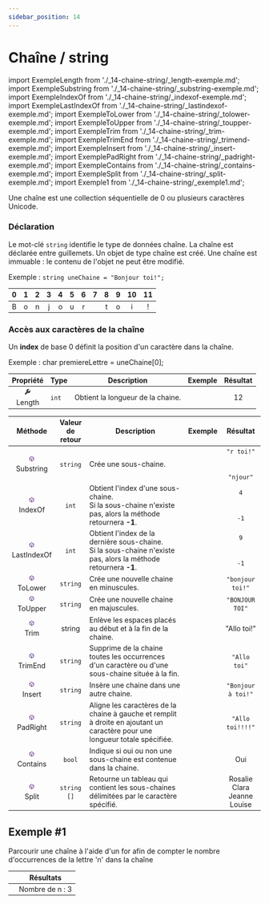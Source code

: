 ```yaml
---
sidebar_position: 14
---
```


# Chaîne / string

import ExempleLength from './_14-chaine-string/_length-exemple.md';
import ExempleSubstring from './_14-chaine-string/_substring-exemple.md';
import ExempleIndexOf from './_14-chaine-string/_indexof-exemple.md';
import ExempleLastIndexOf from './_14-chaine-string/_lastindexof-exemple.md';
import ExempleToLower from './_14-chaine-string/_tolower-exemple.md';
import ExempleToUpper from './_14-chaine-string/_toupper-exemple.md';
import ExempleTrim from './_14-chaine-string/_trim-exemple.md';
import ExempleTrimEnd from './_14-chaine-string/_trimend-exemple.md';
import ExempleInsert from './_14-chaine-string/_insert-exemple.md';
import ExemplePadRight from './_14-chaine-string/_padright-exemple.md';
import ExempleContains from './_14-chaine-string/_contains-exemple.md';
import ExempleSplit from './_14-chaine-string/_split-exemple.md';
import Exemple1 from './_14-chaine-string/_exemple1.md';

Une chaîne est une collection séquentielle de 0 ou plusieurs caractères Unicode.

### Déclaration

Le mot-clé `string` identifie le type de données chaîne. La chaîne est déclarée entre guillemets.
Un objet de type chaîne est créé.  Une chaîne est immuable : le contenu de l'objet ne peut être modifié.


Exemple : `string uneChaine = "Bonjour toi!";`

| 0 | 1 | 2 | 3 | 4 | 5 | 6 | 7 | 8 | 9 | 10 | 11 |
| :-: | :-: | :-: | :-: | :-: | :-: | :-: | :-: | :-: | :-: | :-: | :-: |
| B | o | n | j | o | u | r |  | t | o | i | ! |

### Accès aux caractères de la chaîne

Un **index** de base 0 définit la position d'un caractère dans la chaîne.

Exemple :  char premiereLettre = uneChaine[0];

| Propriété | Type | Description | Exemple | Résultat |
| :-------: | ---- | ----------- | ------- | :------: |
| ![propriété](./_00-shared/_propriete.png) <br/> Length | `int` | Obtient la longueur de la chaine. | <ExempleLength/> | 12 |

| Méthode | Valeur <br/> de <br/> retour | Description | Exemple | Résultat |
| :-----: | :--------------------------: | ----------- | ------- | :------: |
| ![méthode](./_00-shared/_methode.png) <br/> Substring | `string` | Crée une sous-chaine. | <ExempleSubstring/> | `"r toi!"` <br/> <br/> <br/> `"njour"` |
| ![méthode](./_00-shared/_methode.png) <br/> IndexOf | `int` | Obtient l'index d'une sous-chaine. <br/> Si la sous-chaine n'existe pas, alors la méthode retournera **-1**. | <ExempleIndexOf/> | `4` <br/> <br/> <br/> `-1` |
| ![méthode](./_00-shared/_methode.png) <br/> LastIndexOf | `int` | Obtient l'index de la dernière sous-chaine. <br/> Si la sous-chaine n'existe pas, alors la méthode retournera **-1**. | <ExempleLastIndexOf/> | `9` <br/> <br/> <br/> `-1` |
| ![méthode](./_00-shared/_methode.png) <br/> ToLower | `string` | Crée une nouvelle chaine en minuscules. | <ExempleToLower/> | `"bonjour toi!"`
![méthode](./_00-shared/_methode.png) <br/> ToUpper | `string` | Crée une nouvelle chaine en majuscules. | <ExempleToUpper/> | `"BONJOUR TOI"` |
| ![méthode](./_00-shared/_methode.png) <br/> Trim | string | Enlève les espaces placés au début et à la fin de la chaine. | <ExempleTrim/> | "Allo toi!" |
| ![méthode](./_00-shared/_methode.png) <br/> TrimEnd | `string` | Supprime de la chaine toutes les occurrences d'un caractère ou d'une sous-chaine située à la fin. | <ExempleTrimEnd/> | `"Allo toi"` |
| ![méthode](./_00-shared/_methode.png) <br/> Insert | `string` | Insère une chaine dans une autre chaine. | <ExempleInsert/> | `"Bonjour à toi!"` |
| ![méthode](./_00-shared/_methode.png) <br/> PadRight | `string` | Aligne les caractères de la  chaine à gauche et remplit à droite en ajoutant un caractère pour une longueur totale spécifiée. | <ExemplePadRight/> | `"Allo toi!!!!"` |
| ![méthode](./_00-shared/_methode.png) <br/> Contains | `bool` | Indique si oui ou non une sous-chaine est contenue dans la chaine. | <ExempleContains/> | Oui |
| ![méthode](./_00-shared/_methode.png) <br/> Split | `string []` | Retourne un tableau qui contient les sous-chaines délimitées par le caractère spécifié. | <ExempleSplit/> | Rosalie <br/> Clara <br/> Jeanne <br/> Louise |

## Exemple #1

Parcourir une chaîne à l'aide d'un for afin de compter le nombre d'occurrences de la lettre 'n' dans la chaîne

| | Résultats |
| - | ------- |
| <Exemple1/> | Nombre de n : 3 |
